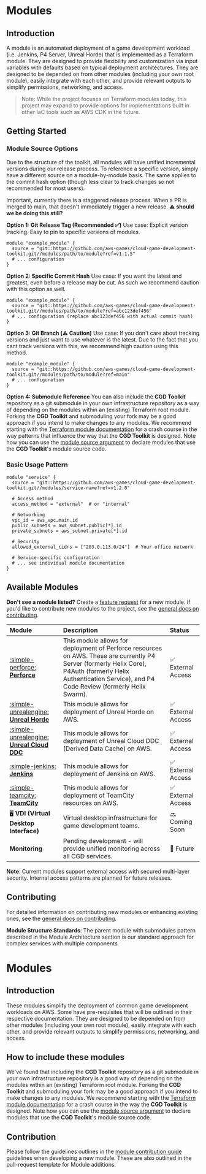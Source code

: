 # Modules

## Introduction

A module is an automated deployment of a game development workload (i.e. Jenkins, P4 Server, Unreal Horde) that is implemented as a Terraform module. They are designed to provide flexibility and customization via input variables with defaults based on typical deployment architectures. They are designed to be depended on from other modules (including your own root module), easily integrate with each other, and provide relevant outputs to simplify permissions, networking, and access.

> Note: While the project focuses on Terraform modules today, this project may expand to provide options for implementations built in other IaC tools such as AWS CDK in the future.

## Getting Started

### Module Source Options

Due to the structure of the toolkit, all modules will have unified incremental versions during our release process. To reference a specific version, simply have a different source on a module-by-module basis. The same applies to the commit hash option (though less clear to track changes so not recommended for most users).

Important, currently there is a staggered release process. When a PR is merged to main, that doesn't immediately trigger a new release. **⚠️ should we be doing this still?**

**Option 1: Git Release Tag (Recommended ✅)**
Use case: Explicit version tracking. Easy to pin to specific versions of modules.

```hcl
module "example_module" {
  source = "git::https://github.com/aws-games/cloud-game-development-toolkit.git//modules/path/to/module?ref=v1.1.5"
  # ... configuration
}
```

**Option 2: Specific Commit Hash**
Use case: If you want the latest and greatest, even before a release may be cut. As such we recommend caution with this option as well.

```hcl
module "example_module" {
  source = "git::https://github.com/aws-games/cloud-game-development-toolkit.git//modules/path/to/module?ref=abc123def456"
  # ... configuration (replace abc123def456 with actual commit hash)
}
```

**Option 3: Git Branch (⚠️ Caution)**
Use case: If you don't care about tracking versions and just want to use whatever is the latest. Due to the fact that you cant track versions with this, we recommend high caution using this method.

```hcl
module "example_module" {
  source = "git::https://github.com/aws-games/cloud-game-development-toolkit.git//modules/path/to/module?ref=main"
  # ... configuration
}
```

**Option 4: Submodule Reference**
You can also include the **CGD Toolkit** repository as a git submodule in your own infrastructure repository as a way of depending on the modules within an (existing) Terraform root module. Forking the **CGD Toolkit** and submoduling your fork may be a good approach if you intend to make changes to any modules. We recommend starting with the [Terraform module documentation](https://developer.hashicorp.com/terraform/language/modules) for a crash course in the way patterns that influence the way that the **CGD Toolkit** is designed. Note how you can use the [module source argument](https://developer.hashicorp.com/terraform/language/modules/sources) to declare modules that use the **CGD Toolkit**'s module source code.

### Basic Usage Pattern

```hcl
module "service" {
  source = "git::https://github.com/aws-games/cloud-game-development-toolkit.git//modules/service-name?ref=v1.2.0"

  # Access method
  access_method = "external"  # or "internal"

  # Networking
  vpc_id = aws_vpc.main.id
  public_subnets = aws_subnet.public[*].id
  private_subnets = aws_subnet.private[*].id

  # Security
  allowed_external_cidrs = ["203.0.113.0/24"]  # Your office network

  # Service-specific configuration
  # ... see individual module documentation
}
```

## Available Modules

**Don't see a module listed?** Create a [feature request](https://github.com/aws-games/cloud-game-development-toolkit/issues/new?assignees=&labels=feature-request&projects=&template=feature_request.yml&title=Feature+request%3A+TITLE) for a new module. If you'd like to contribute new modules to the project, see the [general docs on contributing](../../CONTRIBUTING.md).

| Module                                                                                        | Description                                                                                                                                                                                                     | Status             |
| :-------------------------------------------------------------------------------------------- | :-------------------------------------------------------------------------------------------------------------------------------------------------------------------------------------------------------------- | :----------------- |
| [:simple-perforce: **Perforce**](../../modules/perforce/README.md)                            | This module allows for deployment of Perforce resources on AWS. These are currently P4 Server (formerly Helix Core), P4Auth (formerly Helix Authentication Service), and P4 Code Review (formerly Helix Swarm). | ✅ External Access |
| [:simple-unrealengine: **Unreal Horde**](../../modules/unreal/horde/README.md)                | This module allows for deployment of Unreal Horde on AWS.                                                                                                                                                       | ✅ External Access |
| [:simple-unrealengine: **Unreal Cloud DDC**](../../modules/unreal/unreal-cloud-ddc/README.md) | This module allows for deployment of Unreal Cloud DDC (Derived Data Cache) on AWS.                                                                                                                              | ✅ External Access |
| [:simple-jenkins: **Jenkins**](../../modules/jenkins/README.md)                               | This module allows for deployment of Jenkins on AWS.                                                                                                                                                            | ✅ External Access |
| [:simple-teamcity: **TeamCity**](../../modules/teamcity/README.md)                            | This module allows for deployment of TeamCity resources on AWS.                                                                                                                                                 | ✅ External Access |
| 🖥️ **VDI (Virtual Desktop Interface)**                                                        | Virtual desktop infrastructure for game development teams.                                                                                                                                                      | 🔜 Coming Soon     |
| **Monitoring**                                                                                | Pending development - will provide unified monitoring across all CGD services.                                                                                                                                  | 🚧 Future          |

**Note**: Current modules support external access with secured multi-layer security. Internal access patterns are planned for future releases.

## Contributing

For detailed information on contributing new modules or enhancing existing ones, see the [general docs on contributing](../../CONTRIBUTING.md).

**Module Structure Standards**: The parent module with submodules pattern described in the Module Architecture section is our standard approach for complex services with multiple components.

# Modules

## Introduction

These modules simplify the deployment of common game development workloads on AWS. Some have pre-requisites that will be outlined in their respective documentation. They are designed to be depended on from other modules (including your own root module), easily integrate with each other, and provide relevant outputs to simplify permissions, networking, and access.

## How to include these modules

We've found that including the **CGD Toolkit** repository as a git submodule in your own infrastructure repository is a good way of depending on the modules within an (existing) Terraform root module. Forking the **CGD Toolkit** and submoduling your fork may be a good approach if you intend to make changes to any modules. We recommend starting with the [Terraform module documentation](https://developer.hashicorp.com/terraform/language/modules) for a crash course in the way the **CGD Toolkit** is designed. Note how you can use the [module source argument](https://developer.hashicorp.com/terraform/language/modules/sources) to declare modules that use the **CGD Toolkit**'s module source code.

## Contribution

Please follow the guidelines outlines in the [module contribution guide]() guidelines when developing a new module. These are also outlined in the pull-request template for Module additions.
